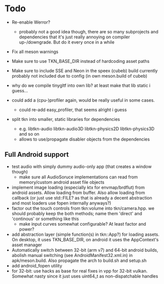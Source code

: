 Todo
=====

- Re-enable Werror?
	- probably not a good idea though, there are so many subprojects
	  and dependencies that it's just really annoying on compiler
	  up-/downgrade. But do it every once in a while
- Fix all meson warnings
- Make sure to use TKN_BASE_DIR instead of hardcoding asset paths
- Make sure to include SSE and Neon in the speex (cubeb) build
  currently probably not included due to config
  (in own meson.build of cubeb)
- why do we compile tinygltf into own lib? at least make that
  lib static i guess...
- could add a (cpu-)profiler again, would be really useful in
  some cases.
  	- could re-add easy_profiler, that seems alright i guess

- split tkn into smaller, static libraries for dependencies
	- e.g. libtkn-audio libtkn-audio3D libtkn-physics2D libtkn-physics3D
	  and so on
	- allows to use/propagate disabler objects from the dependencies

## Full Android support

- test audio with simply dummy audio-only app (that creates a window though)
	- make sure all AudioSoruce implementations can read from memory/custom
	  android asset file objects
- implement image loading (especially ktx for envmap/brdflut) from
  android assets. Allow loading from buffer.
  Also allow loading from callback (or just use std::FILE? as that is
  already a decent abstraction and most loaders use fopen internally
  anyways?)
- factor out the touch controls from tkn:volume into tkn/camera.hpp.
  we should probably keep the both methods; name them 'direct' and 'continous'
  or something like this
  	- make input curves somewhat configurable? At least factor and power?
- add abstraction layer (simple function(s) in tkn::App?) for loading assets.
  On desktop, it uses TKN_BASE_DIR, on android it uses the AppContext's
  asset manager
- Automatically switch between 32-bit (arm v7) and 64-bit android builds,
  abolish manual switching (see AndroidManifest32.xml.in) in apk/meson.build.
  Also propagate the arch to build.sh and setup.sh
- add android_fopen utility
- for 32-bit: use hacks as base for real fixes in vpp for 32-bit vulkan.
  Somewhat nasty since it just uses uint64_t as non-dispatchable handles
